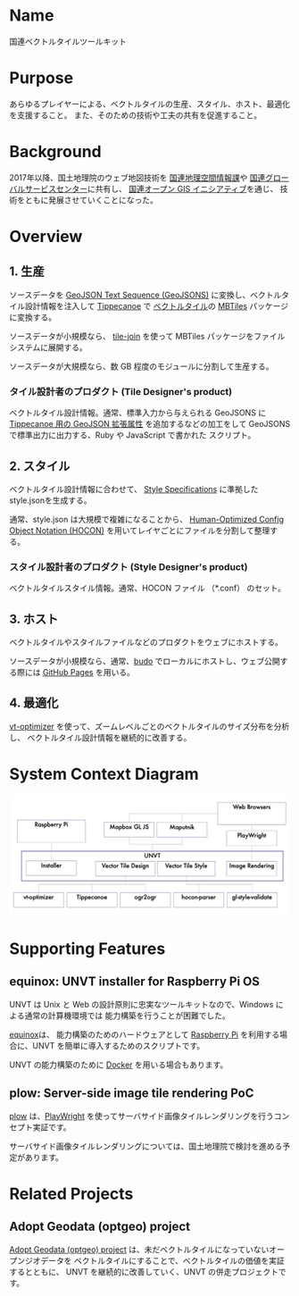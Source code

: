 # Name
国連ベクトルタイルツールキット

# Purpose
あらゆるプレイヤーによる、ベクトルタイルの生産、スタイル、ホスト、最適化を支援すること。
また、そのための技術や工夫の共有を促進すること。

# Background
2017年以降、国土地理院のウェブ地図技術を
[国連地理空間情報課](https://www.un.org/geospatial/)や
[国連グローバルサービスセンター](https://www.ungsc.org/)に共有し、
[国連オープン GIS イニシアティブ](http://unopengis.org/)を通じ、
技術をともに発展させていくことになった。

# Overview
## 1. 生産
ソースデータを
[GeoJSON Text Sequence (GeoJSONS)](https://tools.ietf.org/html/rfc8142)
に変換し、ベクトルタイル設計情報を注入して
[Tippecanoe](https://github.com/mapbox/tippecanoe) で
[ベクトルタイル](https://github.com/mapbox/vector-tile-spec)の
[MBTiles](https://github.com/mapbox/mbtiles-spec)
パッケージに変換する。

ソースデータが小規模なら、
[tile-join](https://github.com/mapbox/tippecanoe#tile-join)
を使って MBTiles パッケージをファイルシステムに展開する。

ソースデータが大規模なら、数 GB 程度のモジュールに分割して生産する。

### タイル設計者のプロダクト (Tile Designer's product)
ベクトルタイル設計情報。通常、標準入力から与えられる GeoJSONS に
[Tippecanoe 用の GeoJSON 拡張属性](https://github.com/mapbox/tippecanoe#geojson-extension)
を追加するなどの加工をして GeoJSONS で標準出力に出力する、Ruby や JavaScript で書かれた
スクリプト。

## 2. スタイル
ベクトルタイル設計情報に合わせて、
[Style Specifications](https://docs.mapbox.com/mapbox-gl-js/style-spec/) に準拠した
style.jsonを生成する。

通常、style.json は大規模で複雑になることから、
[Human-Optimized Config Object Notation (HOCON)](https://github.com/lightbend/config#using-hocon-the-json-superset)
を用いてレイヤごとにファイルを分割して整理する。

### スタイル設計者のプロダクト (Style Designer's product)
ベクトルタイルスタイル情報。通常、HOCON ファイル （*.conf） のセット。

## 3. ホスト
ベクトルタイルやスタイルファイルなどのプロダクトをウェブにホストする。

ソースデータが小規模なら、通常、[budo](https://github.com/mattdesl/budo) 
でローカルにホストし、ウェブ公開する際には
[GitHub Pages](https://docs.github.com/ja/pages/getting-started-with-github-pages/about-github-pages)
を用いる。

## 4. 最適化
[vt-optimizer](https://github.com/ibesora/vt-optimizer)
を使って、ズームレベルごとのベクトルタイルのサイズ分布を分析し、
ベクトルタイル設計情報を継続的に改善する。

# System Context Diagram
![](system-context-diagram.jpg)

# Supporting Features
## equinox: UNVT installer for Raspberry Pi OS
UNVT は Unix と Web の設計原則に忠実なツールキットなので、Windows による通常の計算機環境では
能力構築を行うことが困難でした。

[equinox](https://github.com/unvt/equinox)は、
能力構築のためのハードウェアとして [Raspberry Pi](https://raspberrypi.org)
を利用する場合に、UNVT を簡単に導入するためのスクリプトです。

UNVT の能力構築のために
[Docker](https://www.docker.com/)
を用いる場合もあります。

## plow: Server-side image tile rendering PoC
[plow](https://github.com/hfu/plow)
は、[PlayWright](https://playwright.dev/)
を使ってサーバサイド画像タイルレンダリングを行うコンセプト実証です。

サーバサイド画像タイルレンダリングについては、国土地理院で検討を進める予定があります。

# Related Projects
## Adopt Geodata (optgeo) project
[Adopt Geodata (optgeo) project](https://github.com/optgeo)
は、未だベクトルタイルになっていないオープンジオデータを
ベクトルタイルにすることで、ベクトルタイルの価値を実証するとともに、
UNVT を継続的に改善していく、UNVT の併走プロジェクトです。
